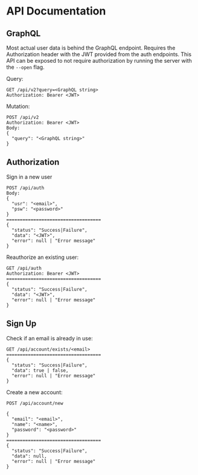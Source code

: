 # API Documentation

## GraphQL

Most actual user data is behind the GraphQL endpoint. Requires the Authorization header with the
JWT provided from the auth endpoints. This API can be exposed to not require authorization by
running the server with the `--open` flag.

Query:
```
GET /api/v2?query=<GraphQL string>
Authorization: Bearer <JWT>
```

Mutation:
```
POST /api/v2
Authorization: Bearer <JWT>
Body:
{
  "query": "<GraphQL string>"
}
```

## Authorization

Sign in a new user
```
POST /api/auth
Body:
{
  "usr": "<email>",
  "psw": "<password>"
}
===================================
{
  "status": "Success|Failure",
  "data": "<JWT>",
  "error": null | "Error message"
}
```

Reauthorize an existing user:
```
GET /api/auth
Authorization: Bearer <JWT>
===================================
{
  "status": "Success|Failure",
  "data": "<JWT>",
  "error": null | "Error message"
}
```

## Sign Up

Check if an email is already in use:
```
GET /api/account/exists/<email>
===================================
{
  "status": "Success|Failure",
  "data": true | false,
  "error": null | "Error message"
}
```

Create a new account:
```
POST /api/account/new

{
  "email": "<email>",
  "name": "<name>",
  "password": "<password>"
}
===================================
{
  "status": "Success|Failure",
  "data": null,
  "error": null | "Error message"
}
```
